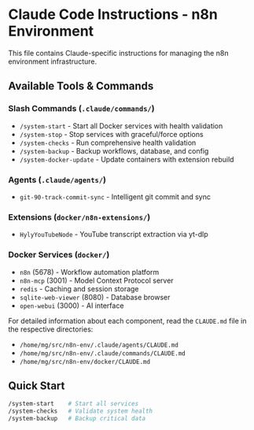# Claude Code Instructions - n8n Environment

This file contains Claude-specific instructions for managing the n8n environment infrastructure.

## Available Tools & Commands

### Slash Commands (`.claude/commands/`)
- `/system-start` - Start all Docker services with health validation
- `/system-stop` - Stop services with graceful/force options  
- `/system-checks` - Run comprehensive health validation
- `/system-backup` - Backup workflows, database, and config
- `/system-docker-update` - Update containers with extension rebuild

### Agents (`.claude/agents/`)
- `git-90-track-commit-sync` - Intelligent git commit and sync

### Extensions (`docker/n8n-extensions/`)
- `HylyYouTubeNode` - YouTube transcript extraction via yt-dlp

### Docker Services (`docker/`)
- `n8n` (5678) - Workflow automation platform
- `n8n-mcp` (3001) - Model Context Protocol server
- `redis` - Caching and session storage  
- `sqlite-web-viewer` (8080) - Database browser
- `open-webui` (3000) - AI interface

For detailed information about each component, read the `CLAUDE.md` file in the respective directories:
- `/home/mg/src/n8n-env/.claude/agents/CLAUDE.md`
- `/home/mg/src/n8n-env/.claude/commands/CLAUDE.md` 
- `/home/mg/src/n8n-env/docker/CLAUDE.md`

## Quick Start
```bash
/system-start    # Start all services
/system-checks   # Validate system health
/system-backup   # Backup critical data
```